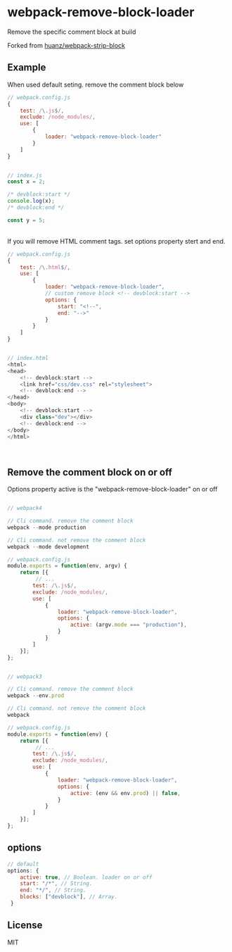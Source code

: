 # webpack-remove-block-loader

Remove the specific comment block at build

Forked from [huanz/webpack-strip-block](https://github.com/huanz/webpack-strip-block)

## Example

When used default seting. remove the comment block below

```javascript
// webpack.config.js
{
    test: /\.js$/,
    exclude: /node_modules/,
    use: [
        {
            loader: "webpack-remove-block-loader"
        }
    ]
}


// index.js
const x = 2;

/* devblock:start */
console.log(x);
/* devblock:end */

const y = 5;
```

<br>
If you will remove HTML comment tags. set options property stert and end.

```javascript
// webpack.config.js
{
    test: /\.html$/,
    use: [
        {
            loader: "webpack-remove-block-loader",
            // custom remove block <!-- devblock:start -->
            options: {
                start: "<!--",
                end: "-->"
            }
        }
    ]
}


// index.html
<html>
<head>
    <!-- devblock:start -->
    <link href="css/dev.css" rel="stylesheet">
    <!-- devblock:end -->
</head>
<body>
    <!-- devblock:start -->
    <div class="dev"></div>
    <!-- devblock:end -->
</body>
</html>
```

<br>

## Remove the comment block on or off

Options property active is the "webpack-remove-block-loader" on or off


```javascript

// webpack4

// Cli command. remove the comment block
webpack --mode production

// Cli command. not remove the comment block
webpack --mode development

// webpack.config.js
module.exports = function(env, argv) {
    return [{
         // ...
        test: /\.js$/,
        exclude: /node_modules/,
        use: [
            {
                loader: "webpack-remove-block-loader",
                options: {
                    active: (argv.mode === "production"),
                }
            }
        ]
    }];
};
```


```javascript

// webpack3

// Cli command. remove the comment block
webpack --env.prod

// Cli command. not remove the comment block
webpack

// webpack.config.js
module.exports = function(env) {
    return [{
         // ...
        test: /\.js$/,
        exclude: /node_modules/,
        use: [
            {
                loader: "webpack-remove-block-loader",
                options: {
                    active: (env && env.prod) || false,
                }
            }
        ]
    }];
};
```

## options

```javascript
// default
options: {
    active: true, // Boolean. loader on or off
    start: "/*", // String.
    end: "*/", // String.
    blocks: ["devblock"], // Array.
 }
```

## License

MIT
